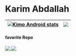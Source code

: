# Karim Abdallah

| <a href="https://encept.co"><img align="center" src="https://github-readme-stats.vercel.app/api?username=kimoandroid&show_icons=true&include_all_commits=true&hide_border=true" alt="Kimo Android stats"/></a> | <a href="[https://encept.co](https://encept.co)"><img align="center" src="https://github-readme-stats.vercel.app/api/top-langs/?username=kimoandroid&layout=compact&hide_border=true"/></a> |
| ------------- | ------------- |


#### favorite Repo

<a href="https://github.com/kimoandroid/Smart-BadgeView">
  <img align="center" src="https://github-readme-stats.vercel.app/api/pin/?username=kimoandroid&repo=Smart-BadgeView"/>
</a>
<a href="https://github.com/kimoandroid/Morse-Code">
  <img align="center" src="https://github-readme-stats.vercel.app/api/pin/?username=kimoandroid&repo=Morse-Code"/>
</a>
